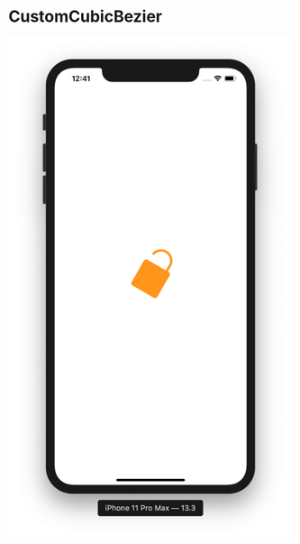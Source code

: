 # CustomCubicBezier

![](https://github.com/ram4ik/CustomCubicBezier/blob/master/CustomCubicBezier/Assets.xcassets/Screenshot%202020-03-18%20at%2012.41.58.imageset/Screenshot%202020-03-18%20at%2012.41.58.png)
